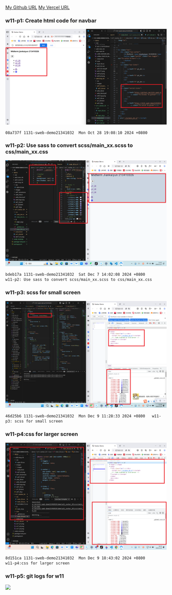 [My Github URL](https://github.com/1131-sweb-demo-213410326-crypto/1131-sweb-demo213410326.git)
[My Vercel URL](https://1131-sweb-demo213410326.vercel.app/)

### w11-p1: Create html code for navbar

![](w011-p1.png)
```
08a737f 1131-sweb-demo21341032  Mon Oct 28 19:08:10 2024 +0800 
```

### w11-p2: Use sass to convert scss/main_xx.scss to css/main_xx.css

![](w11-p2.png)

```
bdeb17a 1131-sweb-demo21341032  Sat Dec 7 14:02:08 2024 +0800        w11-p2: Use sass to convert scss/main_xx.scss to css/main_xx.css
```

### w11-p3: scss for small screen

![](w11-p3.png)
```
46d25b6 1131-sweb-demo21341032  Mon Dec 9 11:28:33 2024 +0800   w11-p3: scss for small screen
```
### w11-p4:css for larger screen

![](w11-p4.png)
```
8d151ca 1131-sweb-demo21341032  Mon Dec 9 18:43:02 2024 +0800        w11-p4:css for larger screen
```

### w11-p5: git logs for w11

![](w11-logs.png)